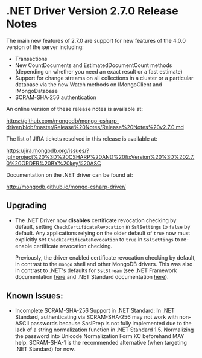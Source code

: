 # .NET Driver Version 2.7.0 Release Notes

The main new features of 2.7.0 are support for new features of the 4.0.0 version of the server including:

* Transactions
* New CountDocuments and EstimatedDocumentCount methods (depending on whether you need an exact result or a fast estimate)
* Support for change streams on all collections in a cluster or a particular database via the new Watch methods on IMongoClient and IMongoDatabase
* SCRAM-SHA-256 authentication

An online version of these release notes is available at:

<https://github.com/mongodb/mongo-csharp-driver/blob/master/Release%20Notes/Release%20Notes%20v2.7.0.md>

The list of JIRA tickets resolved in this release is available at:

<https://jira.mongodb.org/issues/?jql=project%20%3D%20CSHARP%20AND%20fixVersion%20%3D%202.7.0%20ORDER%20BY%20key%20ASC>

Documentation on the .NET driver can be found at:

<http://mongodb.github.io/mongo-csharp-driver/>

## Upgrading

* The .NET Driver now **disables** certificate revocation checking by default, setting `CheckCertificateRevocation` in `SslSettings` to `false` by default. Any applications relying on the older default of `true` now must explicitly set `CheckCertificateRevocation` to `true` in `SslSettings` to re-enable certificate revocation checking.

  Previously, the driver enabled certificate revocation checking by default, in contrast to the `mongo` shell and other MongoDB drivers. This was also in contrast to .NET's defaults for `SslStream` (see .NET Framework documentation [here](https://docs.microsoft.com/en-us/dotnet/api/system.net.security.sslstream.authenticateasclient?view=netframework-4.7.2#System_Net_Security_SslStream_AuthenticateAsClient_System_String_) and .NET Standard documentation [here](https://docs.microsoft.com/en-us/dotnet/api/system.net.security.sslstream.authenticateasclient?view=netstandard-2.0#System_Net_Security_SslStream_AuthenticateAsClient_System_String_)).

## Known Issues:

* Incomplete SCRAM-SHA-256 Support in .NET Standard: In .NET Standard, authenticating via SCRAM-SHA-256 may not work with non-ASCII passwords because SaslPrep is not fully implemented due to the lack of a string normalization function in .NET Standard 1.5. Normalizing the password into Unicode Normalization Form KC beforehand MAY help. SCRAM-SHA-1 is the recommended alternative (when targeting .NET Standard) for now.
